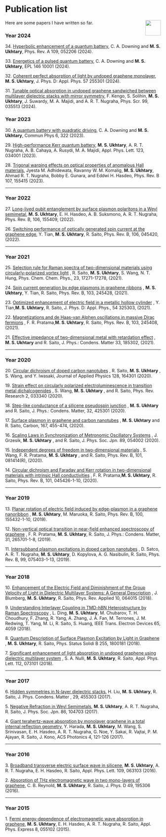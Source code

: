 # Publication list


<a href="https://ukhtary30.github.io"><img align="right" width="50" height="50" src="figures/home.png"></a>




Here are some papers I have written so far.
### Year 2024
34\.  [Hyperbolic enhancement of a quantum battery](https://journals.aps.org/pra/abstract/10.1103/PhysRevA.109.052206), C. A. Downing and **M. S. Ukhtary**, Phys. Rev. A 109, 052206 (2024).

33\.  [Energetics of a pulsed quantum battery](https://iopscience.iop.org/article/10.1209/0295-5075/ad2e79), C. A. Downing and **M. S. Ukhtary**, EPL 146 10001 (2024).

32\.  [Coherent perfect absorption of light by undoped graphene monolayer](https://iopscience.iop.org/article/10.1088/1361-6463/ad32ab/pdf), **M. S. Ukhtary**, J. Phys. D: Appl. Phys. 57 255301 (2024).

31\.  [Tunable optical absorption in undoped graphene sandwiched between multilayer dielectric stacks with mirror symmetry](https://iopscience.iop.org/article/10.1088/1402-4896/ad23b1/meta), F. Kengo, S. Solihin, **M. S. Ukhtary**, J. Suwardy, M. A. Majidi, and A. R. T. Nugraha, Phys. Scr. 99, 035513 (2024).



### Year 2023
30\.  [A quantum battery with quadratic driving](https://www.nature.com/articles/s42005-023-01439-y), C. A. Downing and **M. S. Ukhtary**, Commun Phys 6, 322 (2023).

29\.  [High-performance Kerr quantum battery](https://pubs.aip.org/aip/apl/article-abstract/123/3/034001/2902897/High-performance-Kerr-quantum-battery?redirectedFrom=fulltext), **M. S. Ukhtary**, A. R. T.  Nugraha, A. B. Cahaya, A. Rusydi, M. A.  Majidi, Appl. Phys. Lett. 123, 034001 (2023).

28\.  [Trigonal warping effects on optical properties of anomalous Hall materials](https://journals.aps.org/prb/abstract/10.1103/PhysRevB.107.155415), Jyesta M. Adhidewata, Ravanny W. M. Komalig, **M. S. Ukhtary**, Ahmad R. T. Nugraha, Bobby E. Gunara, and Eddwi H. Hasdeo, Phys. Rev. B 107, 155415 (2023).

---

### Year 2022
27\.  [Long-lived qubit entanglement by surface plasmon polaritons in a Weyl semimetal](https://journals.aps.org/prb/abstract/10.1103/PhysRevB.106.155409), **M. S. Ukhtary**, E. H. Hasdeo, A. B. Suksmono, A. R. T. Nugraha, Phys. Rev. B, 106, 155409, (2022).

26\.  [Switching performance of optically generated spin current at the graphene edge](https://journals.aps.org/prb/abstract/10.1103/PhysRevB.106.045420), Y. Tian, **M. S. Ukhtary**, R. Saito, Phys. Rev. B, 106, 045420, (2022).

---

### Year 2021

25\.  [Selection rule for Raman spectra of two-dimensional materials using circularly-polarized vortex light](https://pubs.rsc.org/en/content/articlelanding/2021/CP/D1CP02209A) , R. Saito, **M. S. Ukhtary**, S. Wang, N. T. Hung, Phys. Chem. Chem. Phys., 23, 17271-17278, (2021).

24\.  [Spin current generation by edge plasmons in graphene ribbons](https://journals.aps.org/prb/abstract/10.1103/PhysRevB.103.245428) , **M. S. Ukhtary**, Y. Tian, R. Saito, Phys. Rev. B, 103, 245428, (2021).

23\.  [Optimized enhancement of electric field in a metallic hollow cylinder](https://iopscience.iop.org/article/10.1088/1361-6463/ac04e6) , Y. Tian,**M. S. Ukhtary**, R. Saito, J. Phys. D: Appl. Phys., 54 325303, (2021).

22\.  [Magnetizations and de Haas-van Alphen oscillations in massive Dirac fermions](https://journals.aps.org/prb/abstract/10.1103/PhysRevB.103.245408) , F. R. Pratama,**M. S. Ukhtary**, R. Saito, Phys. Rev. B, 103, 245408, (2021).

21\.  [Effective impedance of two-dimensional metal with retardation effect](https://iopscience.iop.org/article/10.1088/1361-648X/abee02) , **M. S. Ukhtary** and R. Saito, J. Phys.: Condens. Matter 33, 185302, (2021).

---

### Year 2020

20\.  [Circular dichroism of doped carbon nanotubes](https://aip.scitation.org/doi/10.1063/5.0028011) , R. Saito, **M. S. Ukhtary** , S. Wang, and Y. Iwasaki, Journal of Applied Physics 128, 164301 (2020).

19\.  [Strain effect on circularly polarized electroluminescence in transition metal dichalcogenides](https://iopscience.iop.org/article/10.1088/1361-648X/ab9d50/meta) , S. Wang, **M. S. Ukhtary** , and R. Saito, Phys. Rev. Research 2, 033340 (2020).

18\.  [Step-like conductance of a silicene pseudospin junction](https://journals.aps.org/prresearch/abstract/10.1103/PhysRevResearch.2.033340) , **M. S. Ukhtary** and R. Saito, J. Phys.: Condens. Matter, 32, 425301 (2020).

17\.  [Surface plasmon in graphene and carbon nanotubes](https://www.sciencedirect.com/science/article/pii/S0008622320304607?via%3Dihub) , **M. S. Ukhtary** and R. Saito, Carbon, 167, 455-474, (2020).

16\.  [Scaling Laws in Synchronization of Metronomic Oscillatory Systems](https://journals.aps.org/prb/abstract/10.1103/PhysRevB.101.081414) , J. Grzesik, **M. S. Ukhtary** , and R. Saito, J. Phys. Soc. Jpn. 89, 054002 (2020).

15\.  [Independent degrees of freedom in two-dimensional materials](https://journals.jps.jp/doi/10.7566/JPSJ.89.054002) , S. Wang, F. R. Pratama, **M. S. Ukhtary** , and R. Saito, Phys. Rev. B, 101, 081414(R), (2020).

14\.  [Circular dichroism and Faraday and Kerr rotation in two-dimensional materials with intrinsic Hall conductivities](https://journals.aps.org/prb/abstract/10.1103/PhysRevB.101.045426) , F. R. Pratama,**M. S. Ukhtary**, R. Saito, Phys. Rev. B, 101, 045426-1-10, (2020).

---

### Year 2019

13\.  [Planar rotation of electric field induced by edge-plasmon in a graphene nanoribbon](https://journals.aps.org/prb/abstract/10.1103/PhysRevB.100.155432) , **M. S. Ukhtary**, M. Maruoka, R. Saito, Phys. Rev. B, 100, 155432-1-10, (2019).

12\.  [Non-vertical optical transition in near-field enhanced spectroscopy of graphene](https://iopscience.iop.org/article/10.1088/1361-648X/ab1335) , F. R. Pratama, **M. S. Ukhtary**, R. Saito, J. Phys.: Condens. Matter, 31, 265701-1-8, (2019).

11\.  [Intersubband plasmon excitations in doped carbon nanotubes](https://journals.aps.org/prb/pdf/10.1103/PhysRevB.99.075403) , D. Satco, A. R. T. Nugraha, **M. S. Ukhtary**, D. Kopylova, A. G. Nasibulin, R. Saito, Phys. Rev. B, 99, 075403-1-13, (2019).

---

### Year 2018

10\.  [Enhancement of the Electric Field and Diminishment of the Group Velocity of Light in Dielectric Multilayer Systems: A General Description](https://journals.aps.org/prapplied/abstract/10.1103/PhysRevApplied.10.064015) , J. Blumberg, **M. S. Ukhtary**, R. Saito, Phys. Rev. Applied 10, 064015 (2018).

9\.  [Understanding Interlayer Coupling in TMD-hBN Heterostructure by Raman Spectroscopy](https://ieeexplore.ieee.org/document/8409293) , L. Ding, **M. S. Ukhtary**, M. Chubarov, T. H. Choudhury, F. Zhang, R. Yang, A. Zhang, J. A. Fan, M. Terrones, J. M. Redwing, T. Yang, M. Li, R. Saito, S. Huang, IEEE Trans. Electron Devices 65, 4059 (2018).

8\.  [Quantum Description of Surface Plasmon Excitation by Light in Graphene](https://onlinelibrary.wiley.com/doi/full/10.1002/pssb.201800181) , **M. S. Ukhtary**, R. Saito, Phys. Status Solidi B 255, 1800181 (2018).

7\.  [Significant enhancement of light absorption in undoped graphene using dielectric multilayer system](http://aip.scitation.org/doi/abs/10.1063/1.5012604) , S. A. Nulli, **M. S. Ukhtary**, R. Saito, Appl. Phys. Lett. 112, 073101 (2018).

---

### Year 2017

6\.  [Hidden symmetries in N-layer dielectric stacks](https://doi.org/10.1088/1361-648X/aa865c), H. Liu, **M. S. Ukhtary**, R. Saito, J. Phys. Condens. Matter , 29, 455303 (2017).

5\.  [Negative Refraction in Weyl Semimetals](http://journals.jps.jp/doi/abs/10.7566/JPSJ.86.104703), **M. S. Ukhtary**, A. R. T. Nugraha, R. Saito, J. Phys. Soc. Jpn. 86, 104703 (2017).

4\.  [Giant terahertz-wave absorption by monolayer graphene in a total internal reflection geometry](http://pubs.acs.org/doi/abs/10.1021/acsphotonics.6b00663), Y. Harada, **M. S. Ukhtary**, M. Wang, S. Srinivasan, E. H. Hasdeo, A. R. T. Nugraha, G. Noe, Y. Sakai, R. Vajtai, P. M. Ajayan, R. Saito, J. Kono, ACS Photonics 4, 121-126 (2017).

---

### Year 2016

3\.  [Broadband transverse electric surface wave in silicene](http://dx.doi.org/10.1063/1.4960531), **M. S. Ukhtary**, A. R. T. Nugraha, E. H. Hasdeo, R. Saito, Appl. Phys. Lett. 109, 063103 (2016).

2\.  [Absorption of THz electromagnetic wave in two mono-layers of graphene](http://dx.doi.org/10.1088/0022-3727/49/19/195306), C. B. Reynold, **M. S. Ukhtary**, R. Saito, J. Phys. D 49, 195306 (2016).

---

### Year 2015

1\.  [Fermi energy-dependence of electromagnetic wave absorption in graphene](http://dx.doi.org/10.7567/APEX.8.055102), **M. S. Ukhtary**, E. H. Hasdeo, A. R. T. Nugraha, R. Saito, Appl. Phys. Express 8, 055102 (2015).

